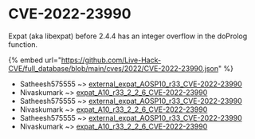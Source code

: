 # CVE-2022-23990

Expat (aka libexpat) before 2.4.4 has an integer overflow in the doProlog function.

{% embed url="https://github.com/Live-Hack-CVE/full_database/blob/main/cves/2022/CVE-2022-23990.json" %}


* Satheesh575555 ~> [external_expat_AOSP10_r33_CVE-2022-23990](https://www.alice-snow.ru/2022/database/cve-2022-23990/external_expat_aosp10_r33_cve-2022-23990-satheesh575555)
* Nivaskumark ~> [expat_A10_r33_2_2_6_CVE-2022-23990](https://www.alice-snow.ru/2022/database/cve-2022-23990/expat_a10_r33_2_2_6_cve-2022-23990-nivaskumark)
* Satheesh575555 ~> [external_expat_AOSP10_r33_CVE-2022-23990](https://www.alice-snow.ru/2022/database/cve-2022-23990/external_expat_aosp10_r33_cve-2022-23990-satheesh575555)
* Nivaskumark ~> [expat_A10_r33_2_2_6_CVE-2022-23990](https://www.alice-snow.ru/2022/database/cve-2022-23990/expat_a10_r33_2_2_6_cve-2022-23990-nivaskumark)
* Satheesh575555 ~> [external_expat_AOSP10_r33_CVE-2022-23990](https://www.alice-snow.ru/2022/database/cve-2022-23990/external_expat_aosp10_r33_cve-2022-23990-satheesh575555)
* Nivaskumark ~> [expat_A10_r33_2_2_6_CVE-2022-23990](https://www.alice-snow.ru/2022/database/cve-2022-23990/expat_a10_r33_2_2_6_cve-2022-23990-nivaskumark)